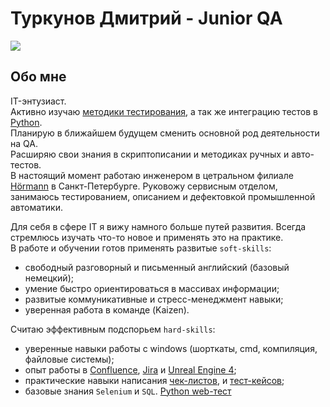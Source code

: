 Туркунов Дмитрий - Junior QA
====
[<img src="https://img.shields.io/badge/Telegram-2CA5E0?style=for-the-badge&logo=telegram&logoColor=white"/>](https://t.me/Shaun4tv)

Обо мне
----
IT-энтузиаст. <br>
Активно изучаю [методики тестирования](https://github.com/rexfort9/portfolio_QA/blob/main/%D0%A1%D0%B5%D1%80%D1%82%D0%B8%D1%84%D0%B8%D0%BA%D0%B0%D1%82_%D0%A2%D0%B5%D1%81%D1%82%D0%B8%D1%80%D0%BE%D0%B2%D0%B0%D0%BD%D0%B8%D0%B5%20%D0%9F%D0%9E_.pdf), а так же интеграцию тестов в [Python](https://github.com/rexfort9/portfolio_QA/blob/main/certificate_Python.pdf).<br>
Планирую в ближайшем будущем сменить основной род деятельности на QA.<br>
Расширяю свои знания в скриптописании и методиках ручных и авто-тестов.<br>
В настоящий момент работаю инженером в цетральном филиале [Hörmann](https://hoermann.ru) в Санкт-Петербурге.
Руковожу сервисным отделом, занимаюсь тестированием, описанием и дефектовкой промышленной автоматики.<br>

Для себя в сфере IT я вижу намного больше путей развития. Всегда стремлюсь изучать что-то новое и применять это на практике.<br>
В работе и обучении готов применять развитые `soft-skills`:
- свободный разговорный и письменный английский (базовый немецкий);
- умение быстро ориентироваться в массивах информации; 
- развитые коммуникативные и стресс-менеджмент навыки;
- уверенная работа в команде (Kaizen).

Считаю эффективным подспорьем `hard-skills`:
- уверенные навыки работы с windows (шорткаты, cmd, компиляция, файловые системы); 
- опыт работы в [Confluence](https://fon9.atlassian.net/wiki/spaces/PS/pages/24412161), [Jira](https://trello.com/b/ua1bwqzA/shades-of-justice) и [Unreal Engine 4](https://github.com/rexfort9/Turkunov_DE_0512);
- практические навыки написания [чек-листов](https://github.com/rexfort9/portfolio_QA/blob/main/%D0%A7%D0%B5%D0%BA-%D0%BB%D0%B8%D1%81%D1%82%20%E2%80%9CTEAMLEAD%E2%80%9D.pdf), и [тест-кейсов](https://github.com/rexfort9/portfolio_QA/blob/main/%D0%A7%D0%B5%D0%BA-%D0%BB%D0%B8%D1%81%D1%82%20%E2%80%9CTEAMLEAD%E2%80%9D.pdf);
- базовые знания `Selenium` и `SQL`.
[Python web-тест](https://github.com/rexfort9/Testtask_search)
